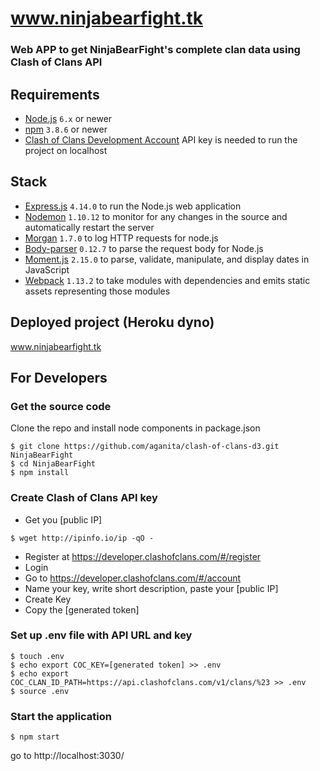 # www.ninjabearfight.tk
### Web APP to get NinjaBearFight's complete clan data using Clash of Clans API

## Requirements
- [Node.js](https://nodejs.org) `6.x` or newer
- [npm](https://docs.npmjs.com/getting-started/installing-node) `3.8.6` or newer
- [Clash of Clans Development Account](https://developer.clashofclans.com) API key is needed to run the project on localhost

## Stack
- [Express.js](https://expressjs.com/) `4.14.0` to run the Node.js web application
- [Nodemon](http://nodemon.io/) `1.10.12` to monitor for any changes in the source and automatically restart the server
- [Morgan](https://expressjs.com/en/resources/middleware/morgan.html) `1.7.0` to log HTTP requests for node.js
- [Body-parser](https://expressjs.com/en/resources/middleware/body-parser.html) `0.12.7` to parse the request body for Node.js
- [Moment.js](http://momentjs.com/) `2.15.0` to parse, validate, manipulate, and display dates in JavaScript
- [Webpack](https://webpack.github.io/) `1.13.2` to take modules with dependencies and emits static assets representing those modules

## Deployed project (Heroku dyno)
www.ninjabearfight.tk

## For Developers
### Get the source code
Clone the repo and install node components in package.json
```shell
$ git clone https://github.com/aganita/clash-of-clans-d3.git NinjaBearFight
$ cd NinjaBearFight
$ npm install
```

### Create Clash of Clans API key
- Get you [public IP]
```shell
$ wget http://ipinfo.io/ip -qO -
```
- Register at https://developer.clashofclans.com/#/register
- Login 
- Go to https://developer.clashofclans.com/#/account 
- Name your key, write short description, paste your [public IP]
- Create Key
- Copy the [generated token] 

### Set up .env file with API URL and key
```shell
$ touch .env
$ echo export COC_KEY=[generated token] >> .env
$ echo export COC_CLAN_ID_PATH=https://api.clashofclans.com/v1/clans/%23 >> .env
$ source .env
```
### Start the application
```shell
$ npm start
```
go to http://localhost:3030/

